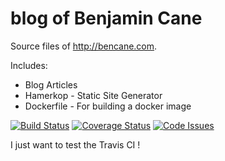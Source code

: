 blog of Benjamin Cane
=====

Source files of http://bencane.com.

Includes:
  * Blog Articles
  * Hamerkop - Static Site Generator
  * Dockerfile - For building a docker image

[![Build Status](https://travis-ci.org/madflojo/blog.svg?branch=master)](https://travis-ci.org/madflojo/blog) [![Coverage Status](https://coveralls.io/repos/madflojo/blog/badge.svg?branch=master&service=github)](https://coveralls.io/github/madflojo/blog?branch=master) [![Code Issues](https://www.quantifiedcode.com/api/v1/project/a5f498e119784ea088ded5a4306d7e26/badge.svg)](https://www.quantifiedcode.com/app/project/a5f498e119784ea088ded5a4306d7e26)

I just want to test the Travis CI !